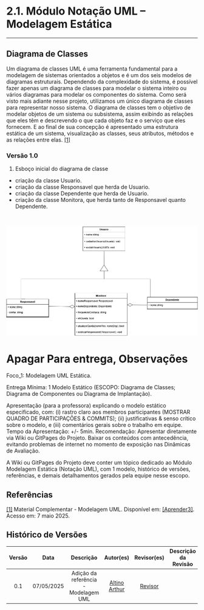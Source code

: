 # 2.1. Módulo Notação UML – Modelagem Estática

----

## Diagrama de Classes

Um diagrama de classes UML é uma ferramenta fundamental para a modelagem de sistemas orientados a objetos e é um dos seis modelos de diagramas estruturais. Dependendo da complexidade do sistema, é possível fazer apenas um diagrama de classes para modelar o sistema inteiro ou vários diagramas para modelar os componentes do sistema. Como será visto mais adiante nesse projeto, utilizamos um único diagrama de classes para representar nosso sistema. O diagrama de classes tem o objetivo de modelar objetos de um sistema ou subsistema, assim exibindo as relações que eles têm e descrevendo o que cada objeto faz e o serviço que eles fornecem. E ao final de sua concepção é apresentado uma estrutura estática de um sistema, visualização as classes, seus atributos, métodos e as relações entre elas. [[1]](#ref1)

### Versão 1.0

1. Esboço inicial do diagrama de classe
- criação da classe Usuario.
- criação da classe Responsavel que herda de Usuario.
- criação da classe Dependente que herda de Usuario.
- criação da classe Monitora, que herda tanto de Responsavel quanto Dependente.

</br>

![classeV1](../assets/classeV1.png)


# Apagar Para entrega, Observações

Foco_1: Modelagem UML Estática.

Entrega Mínima: 1 Modelo Estático (ESCOPO: Diagrama de Classes; Diagrama de Componentes ou Diagrama de Implantação).

Apresentação (para a professora) explicando o modelo estático especificado, com: (i) rastro claro aos membros participantes (MOSTRAR QUADRO DE PARTICIPAÇÕES & COMMITS); (ii) justificativas & senso crítico sobre o modelo, e (iii) comentários gerais sobre o trabalho em equipe. Tempo da Apresentação: +/- 5min. Recomendação: Apresentar diretamente via Wiki ou GitPages do Projeto. Baixar os conteúdos com antecedência, evitando problemas de internet no momento de exposição nas Dinâmicas de Avaliação.

A Wiki ou GitPages do Projeto deve conter um tópico dedicado ao Módulo Modelagem Estática (Notação UML), com 1 modelo, histórico de versões, referências, e demais detalhamentos gerados pela equipe nesse escopo.

## Referências 

<a id="ref1"></a>
[[1]](#diagrama-de-classes) Material Complementar - Modelagem UML. Disponível em: [[Aprender3]](https://aprender3.unb.br/pluginfile.php/3075176/mod_page/content/1/Material%20Complementar%20T%C3%B3pico%202%20-%20DSW%20-%20Modelagem%20A.zip). Acesso em: 7 maio 2025.

## Histórico de Versões

| Versão | Data       | Descrição                                                                                      | Autor(es)                                                   | Revisor(es)                                  | Descrição da Revisão |
|:------:|:----------:|:-----------------------------------------------------------------------------------------------:|:------------------------------------------------------------:|:--------------------------------------------:|:---------------------:|
| 0.1   | 07/05/2025 | Adição da referência - Modelagem UML                                                                    | [Altino Arthur](https://github.com/arthurrochamoreira)       | [Revisor](https://github.com/) |  |
